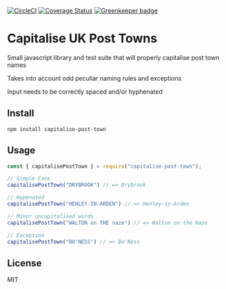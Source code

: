 [![CircleCI](https://circleci.com/gh/ideal-postcodes/capitalise-post-town.svg?style=svg)](https://circleci.com/gh/ideal-postcodes/capitalise-post-town) [![Coverage Status](https://coveralls.io/repos/github/ideal-postcodes/capitalise-post-town/badge.svg?branch=master)](https://coveralls.io/github/ideal-postcodes/capitalise-post-town?branch=master) [![Greenkeeper badge](https://badges.greenkeeper.io/ideal-postcodes/capitalise-post-town.svg)](https://greenkeeper.io/)

# Capitalise UK Post Towns

Small javascript library and test suite that will properly capitalise post town names

Takes into account odd peculiar naming rules and exceptions

Input needs to be correctly spaced and/or hyphenated

## Install

```
npm install capitalise-post-town
```

## Usage

```javascript
const { capitalisePostTown } = require("capitalise-post-town");

// Simple Case
capitalisePostTown("DRYBROOK") // => Drybrook

// Hypenated
capitalisePostTown("HENLEY-IN-ARDEN") // => Henley-in-Arden

// Minor uncapitalised words
capitalisePostTown("WALTON on THE naze") // => Walton on the Naze

// Exception
capitalisePostTown("BO'NESS") // => Bo'Ness
```

## License

MIT
